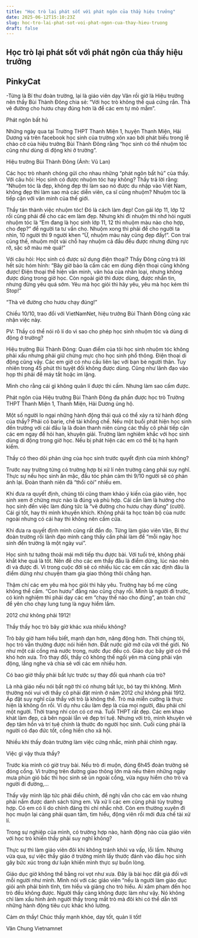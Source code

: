 ```yaml
---
title: "Học trò lại phát sốt vớì phát ngôn của thầy hiệu trưởng"
date: 2025-06-12T15:10:23Z
slug: hoc-tro-lai-phat-sot-voi-phat-ngon-cua-thay-hieu-truong
draft: false
---
```


## Học trò lại phát sốt vớì phát ngôn của thầy hiệu trưởng

## PinkyCat

-Từng là Bí thư đoàn trường, lại là giáo viên dạy Văn rồi giờ là Hiệu trưởng nên thầy Bùi Thành Đông chia sẻ: “Với học trò không thể quá cứng rắn. Thà vẽ đường cho hươu chạy đúng hơn là để các em tự mò mẫm”.
 
Phát ngôn bất hủ
 
Những ngày qua tại Trường THPT Thanh Miện 1, huyện Thanh Miện, Hải Dương và trên facebook học sinh của trường xôn xao bởi phát biểu trong lễ chào cờ của hiệu trưởng Bùi Thành Đông rằng “học sinh có thể nhuộm tóc cũng như dùng di động khi ở trường”.
 

Hiệu trưởng Bùi Thành Đông (Ảnh: Vũ Lan)
 
Các học trò nhanh chóng gửi cho nhau những “phát ngôn bất hủ” của thầy. Với câu hỏi: Học sinh có được nhuộm tóc hay không? Thầy trả lời rằng: “Nhuộm tóc là đẹp, không đẹp thì làm sao nó được du nhập vào Việt Nam, không đẹp thì làm sao mà các diễn viên, ca sĩ cũng nhuộm? Nhuộm tóc là tiếp cận với văn minh của thế giới.
 
Thầy tán thành việc nhuộm tóc! Đó là cách làm đẹp! Con gái lớp 11, lớp 12 rồi cũng phải để cho các em làm đẹp. Nhưng khi đi nhuộm thì nhớ hỏi người nhuộm tóc là “Em đang là học sinh lớp 11, 12 thì nhuộm màu nào cho hợp, cho đẹp?” để người ta tư vấn cho. Nhuộm xong thì phải để cho người ta nhìn, 10 người thì 9 người khen “Ừ, nhuộm màu này cũng đẹp đấy!”. Con trai cũng thế, nhuộm một vài chỗ hay nhuộm cả đầu đều được nhưng đừng rực rỡ, sặc sỡ màu mè quá!”
 
Với câu hỏi: Học sinh có được sử dụng điện thoại? Thầy Đông cũng trả lời hết sức hóm hỉnh: “Bây giờ bảo là cấm các em dùng điện thoại cũng không được! Điện thoại thể hiện văn minh, văn hóa của nhân loại, nhưng không được dùng trong giờ học. Còn ngoài giờ thì được dùng, được nhắn tin, nhưng đừng yêu quá sớm. Yêu mà học giỏi thì hãy yêu, yêu mà học kém thì Stop!”
 
“Thà vẽ đường cho hươu chạy đúng!”
 
Chiều 10/10, trao đổi với VietNamNet, hiệu trưởng Bùi Thành Đông cũng xác nhận việc này.
 
PV: Thầy có thể nói rõ lí do vì sao cho phép học sinh nhuộm tóc và dùng di động ở trường?
 
Hiệu trưởng Bùi Thành Đông: Quan điểm của tôi học sinh nhuộm tóc không phải xấu nhưng phải giữ chừng mực cho học sinh phổ thông. Điện thoại di động cũng vậy. Các em giờ có nhu cầu liên lạc với bạn bè người thân. Tuy nhiên trong 45 phút thì tuyệt đối không được dùng. Cũng như lãnh đạo vào họp thì phải để máy tắt hoặc im lặng.
 
Mình cho rằng cái gì không quản lí được thì cấm. Nhưng làm sao cấm được.
 

Phát ngôn của Hiệu trưởng Bùi Thành Đông đa phần được học trò Trường THPT Thanh Miện 1, Thanh Miện, Hải Dương ủng hộ.
 
Một số người lo ngại những hành động thái quá có thể xảy ra từ hành động của thầy?
Phải có barie, chế tài khống chế. Nếu một buổi phát hiện học sinh đến trường với cái đầu lạ là đoàn thanh niên cùng các thầy cô phải tiếp cận các em ngay để hỏi han, khuyên giải. Trường làm nghiêm khắc với học sinh dùng di động trong giờ học. Nếu bị phát hiện các em có thể bị hạ hạnh kiểm.
 
Thầy có theo dõi phản ứng của học sinh trước quyết định của mình không?
 
Trước nay trường từng có trường hợp bị xử lí nên trường càng phải suy nghĩ. Thực sự nếu học sinh ăn mặc, đầu tóc phản cảm thì 9/10 người sẽ có phản ánh lại. Đoàn thanh niên đã “thổi còi” nhiều em.
 
Khi đưa ra quyết định, chúng tôi cũng tham khảo ý kiến của giáo viên, học sinh xem ở chừng mực nào là đúng và phù hợp. Cái cần làm là hướng cho học sinh đến việc làm đúng tức là “vẽ đường cho hươu chạy đúng” (cười). Cái gì tốt, hay thì mình khuyến khích. Không phải ta học toàn bộ của nước ngoài nhưng có cái hay thì không nên cấm cửa.
 
Khi đưa ra quyết định mình cũng rất đắn đo. Từng làm giáo viên Văn, Bí thư đoàn trường rồi lãnh đạo mình càng thấy cần phải làm để “mỗi ngày học sinh đến trường là một ngày vui”.
 
Học sinh tư tưởng thoải mái mới tiếp thu được bài. Với tuổi trẻ, không phải khắt khe quá là tốt. Nên để cho các em thấy đâu là điểm dừng, lúc nào nên đi và được đi. Vì trong cuộc đời sẽ có nhiều lúc các em cần xác định đâu là điểm dừng như chuyện tham gia giao thông thôi chẳng hạn.
 
Thậm chí các em yêu mà học giỏi thì hãy yêu. Trường hay bố mẹ cũng không thể cấm. “Con hươu” đằng nào cũng chạy rồi. Mình là người đi trước, có kinh nghiệm thì phải dạy các em “chạy thế nào cho đúng”, an toàn chứ để yên cho chạy lung tung là nguy hiểm lắm.
 
2012 chứ không phải 1912!
 
Thầy thấy học trò bây giờ khác xưa nhiều không?
 
Trò bây giờ ham hiểu biết, mạnh dạn hơn, năng động hơn. Thời chúng tôi, học trò vẫn thường được nói hiền hơn. Đất nước giờ mở cửa với thế giới. Nó như một cái cống mà nước trong, nước đục đều có. Giáo dục bây giờ có thể khó hơn xưa. Trò thay đổi, thầy cô không thể ngồi yên mà cũng phải vận động, lắng nghe và chia sẻ với các em nhiều hơn.
 
Có bao giờ thầy phải bất lực trước sự thay đổi quá nhanh của trò?
 
Là nhà giáo nếu nói bất ngờ thì có nhưng bất lực, bó tay thì không. Mình thường nói vui với thầy cô phải đặt mình ở năm 2012 chứ không phải 1912. Áp đặt suy nghĩ của thầy với trò là không thể. Trò mà miễn cưỡng là thực hiện là không ổn rồi. Ví dụ nhu cầu làm đẹp là của mọi người, đâu phải chỉ một người. Thời trang nhí còn có cơ mà. Tuổi THPT rất đẹp. Các em khao khát làm đẹp, cả bên ngoài lẫn vẻ đẹp trí tuệ. Nhưng với trò, mình khuyên vẻ đẹp tâm hồn và trí tuệ chính là thước đo người học sinh. Cuối cùng phải là người có đạo đức tốt, cống hiến cho xã hội.
 
Nhiều khi thấy đoàn trường làm việc cứng nhắc, mình phải chỉnh ngay.
 
Việc gì vậy thưa thầy?
 
Trước kia mình có giờ truy bài. Nếu trò đi muộn, đúng 6h45 đoàn trường sẽ đóng cổng. Vì trường trên đường giao thông lớn mà nếu thêm những ngày mưa phùn gió bấc thì học sinh sẽ ùn ngoài cổng, vừa nguy hiểm cho trò và người đi đường,…
 
Thấy vậy mình lập tức phải điều chỉnh, đề nghị vẫn cho các em vào nhưng phải nắm được danh sách từng em. Và xử lí các em cũng phải tùy trường hợp. Có em có lí do chính đáng thì chỉ nhắc nhở. Còn em thường xuyên đi học muộn lại càng phải quan tâm, tìm hiểu, động viên rồi mới đưa chế tài xử lí.
 
Trong sự nghiệp của mình, có trường hợp nào, hành động nào của giáo viên với học trò khiến thầy phải suy nghĩ không?
 
Thực sự thì làm giáo viên đôi khi không tránh khỏi va vấp, lỗi lầm. Nhưng vừa qua, sự việc thầy giáo ở trường mình lấy thước đánh vào đầu học sinh gây bức xúc trong dư luận khiến mình thực sự buồn lòng.
 
Giáo dục giờ không thể bằng roi vọt như xưa. Đây là bài học đắt giá đối với mỗi người như mình. Mình nói với các giáo viên “nếu là người làm giáo dục giỏi anh phải bình tĩnh, tìm hiểu và giảng cho trò hiểu. Ai xâm phạm đến học trò đều không được. Người thầy càng không được làm như vậy. Nó không chỉ làm xấu hình ảnh người thầy trong mắt trò mà đôi khi có thể dẫn tới những hành động tiêu cực khác khó lường.
 
Cảm ơn thầy! Chúc thầy mạnh khỏe, dạy tốt, quản lí tốt!
 
Văn Chung
Vietnamnet